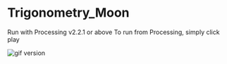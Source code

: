 # Trigonometry_Moon

Run with Processing v2.2.1 or above
To run from Processing, simply click play

![gif version](moon.gif)
